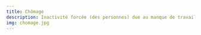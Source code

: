 ```yaml
---
title: Chômage
description: Inactivité forcée (des personnes) due au manque de travail, d'emploi.
img: chomage.jpg
---
```

